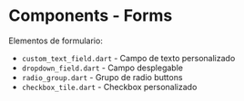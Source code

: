 # Components - Forms

Elementos de formulario:

- `custom_text_field.dart` - Campo de texto personalizado
- `dropdown_field.dart` - Campo desplegable
- `radio_group.dart` - Grupo de radio buttons
- `checkbox_tile.dart` - Checkbox personalizado
